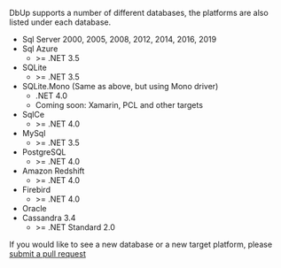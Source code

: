DbUp supports a number of different databases, the platforms are also listed under each database.

* Sql Server 2000, 2005, 2008, 2012, 2014, 2016, 2019
* Sql Azure
    - &gt;= .NET 3.5
* SQLite
    - &gt;= .NET 3.5
* SQLite.Mono (Same as above, but using Mono driver)
    - .NET 4.0
    - Coming soon: Xamarin, PCL and other targets
* SqlCe
    - &gt;= .NET 4.0
* MySql
    - &gt;= .NET 3.5
* PostgreSQL
    - &gt;= .NET 4.0
* Amazon Redshift
    - &gt;= .NET 4.0
* Firebird
    - &gt;= .NET 4.0
* Oracle
* Cassandra 3.4
    - &gt;= .NET Standard 2.0

If you would like to see a new database or a new target platform, please [submit a pull request](./contributing.md)
